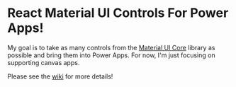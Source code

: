 # React Material UI Controls For Power Apps!

My goal is to take as many controls from the [Material UI Core](https://mui.com/material-ui/getting-started/) library as possible and bring them into Power Apps. For now, I'm just focusing on supporting canvas apps.

Please see the [wiki](https://github.com/connorI55/MUI_PowerAppsControls/wiki) for more details!
